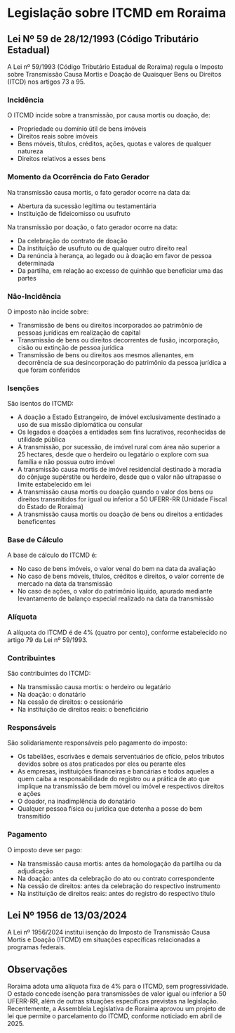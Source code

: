 # Legislação sobre ITCMD em Roraima

## Lei Nº 59 de 28/12/1993 (Código Tributário Estadual)

A Lei nº 59/1993 (Código Tributário Estadual de Roraima) regula o Imposto sobre Transmissão Causa Mortis e Doação de Quaisquer Bens ou Direitos (ITCD) nos artigos 73 a 95.

### Incidência

O ITCMD incide sobre a transmissão, por causa mortis ou doação, de:
- Propriedade ou domínio útil de bens imóveis
- Direitos reais sobre imóveis
- Bens móveis, títulos, créditos, ações, quotas e valores de qualquer natureza
- Direitos relativos a esses bens

### Momento da Ocorrência do Fato Gerador

Na transmissão causa mortis, o fato gerador ocorre na data da:
- Abertura da sucessão legítima ou testamentária
- Instituição de fideicomisso ou usufruto

Na transmissão por doação, o fato gerador ocorre na data:
- Da celebração do contrato de doação
- Da instituição de usufruto ou de qualquer outro direito real
- Da renúncia à herança, ao legado ou à doação em favor de pessoa determinada
- Da partilha, em relação ao excesso de quinhão que beneficiar uma das partes

### Não-Incidência

O imposto não incide sobre:
- Transmissão de bens ou direitos incorporados ao patrimônio de pessoas jurídicas em realização de capital
- Transmissão de bens ou direitos decorrentes de fusão, incorporação, cisão ou extinção de pessoa jurídica
- Transmissão de bens ou direitos aos mesmos alienantes, em decorrência de sua desincorporação do patrimônio da pessoa jurídica a que foram conferidos

### Isenções

São isentos do ITCMD:
- A doação a Estado Estrangeiro, de imóvel exclusivamente destinado a uso de sua missão diplomática ou consular
- Os legados e doações a entidades sem fins lucrativos, reconhecidas de utilidade pública
- A transmissão, por sucessão, de imóvel rural com área não superior a 25 hectares, desde que o herdeiro ou legatário o explore com sua família e não possua outro imóvel
- A transmissão causa mortis de imóvel residencial destinado à moradia do cônjuge supérstite ou herdeiro, desde que o valor não ultrapasse o limite estabelecido em lei
- A transmissão causa mortis ou doação quando o valor dos bens ou direitos transmitidos for igual ou inferior a 50 UFERR-RR (Unidade Fiscal do Estado de Roraima)
- A transmissão causa mortis ou doação de bens ou direitos a entidades beneficentes

### Base de Cálculo

A base de cálculo do ITCMD é:
- No caso de bens imóveis, o valor venal do bem na data da avaliação
- No caso de bens móveis, títulos, créditos e direitos, o valor corrente de mercado na data da transmissão
- No caso de ações, o valor do patrimônio líquido, apurado mediante levantamento de balanço especial realizado na data da transmissão

### Alíquota

A alíquota do ITCMD é de 4% (quatro por cento), conforme estabelecido no artigo 79 da Lei nº 59/1993.

### Contribuintes

São contribuintes do ITCMD:
- Na transmissão causa mortis: o herdeiro ou legatário
- Na doação: o donatário
- Na cessão de direitos: o cessionário
- Na instituição de direitos reais: o beneficiário

### Responsáveis

São solidariamente responsáveis pelo pagamento do imposto:
- Os tabeliães, escrivães e demais serventuários de ofício, pelos tributos devidos sobre os atos praticados por eles ou perante eles
- As empresas, instituições financeiras e bancárias e todos aqueles a quem caiba a responsabilidade do registro ou a prática de ato que implique na transmissão de bem móvel ou imóvel e respectivos direitos e ações
- O doador, na inadimplência do donatário
- Qualquer pessoa física ou jurídica que detenha a posse do bem transmitido

### Pagamento

O imposto deve ser pago:
- Na transmissão causa mortis: antes da homologação da partilha ou da adjudicação
- Na doação: antes da celebração do ato ou contrato correspondente
- Na cessão de direitos: antes da celebração do respectivo instrumento
- Na instituição de direitos reais: antes do registro do respectivo título

## Lei Nº 1956 de 13/03/2024

A Lei nº 1956/2024 institui isenção do Imposto de Transmissão Causa Mortis e Doação (ITCMD) em situações específicas relacionadas a programas federais.

## Observações

Roraima adota uma alíquota fixa de 4% para o ITCMD, sem progressividade. O estado concede isenção para transmissões de valor igual ou inferior a 50 UFERR-RR, além de outras situações específicas previstas na legislação. Recentemente, a Assembleia Legislativa de Roraima aprovou um projeto de lei que permite o parcelamento do ITCMD, conforme noticiado em abril de 2025.
